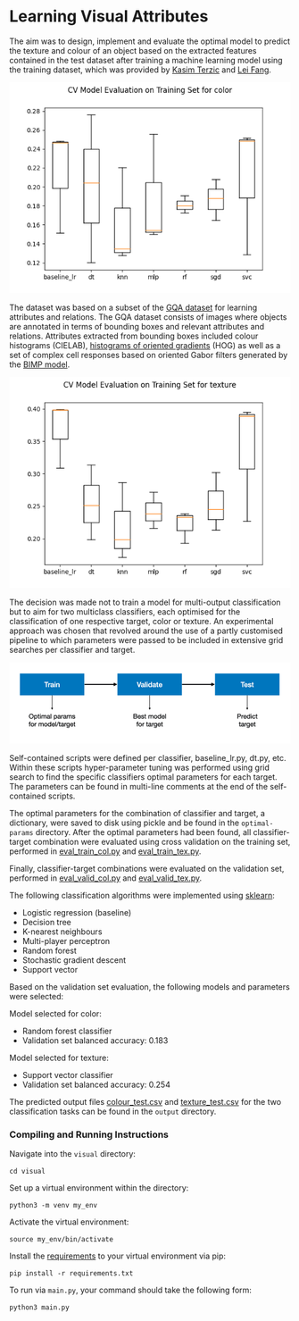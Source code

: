 # Learning Visual Attributes

The aim was to design, implement and evaluate the optimal model to predict the texture and colour of an object based on the extracted features contained in the test dataset after training a machine learning model using the training dataset, which was provided by [Kasim Terzic](https://kt54.host.cs.st-andrews.ac.uk/) and [Lei Fang](https://sites.google.com/view/leifangresearch/).

![color](res/color.png)

The dataset was based on a subset of the [GQA dataset](https://openaccess.thecvf.com/content_CVPR_2019/papers/Hudson_GQA_A_New_Dataset_for_Real-World_Visual_Reasoning_and_Compositional_CVPR_2019_paper.pdf) for learning attributes and relations. The GQA dataset consists of images where objects are annotated in terms of bounding boxes and relevant attributes and relations. Attributes extracted from bounding boxes included colour histograms (CIELAB), [histograms of oriented gradients](https://ieeexplore.ieee.org/abstract/document/1467360) (HOG) as well as a set of complex cell responses based on oriented Gabor filters generated by the [BIMP model](https://www.sciencedirect.com/science/article/abs/pii/S0925231214012624).

![texture](res/texture.png)

The decision was made not to train a model for multi-output classification but to aim for two multiclass classifiers, each optimised for the classification of one respective target, color or texture. An experimental approach was chosen that revolved around the use of a partly customised pipeline to which parameters were passed to be included in extensive grid searches per classifier and target.

![workflow](res/workflow.png)

Self-contained scripts were defined per classifier, baseline_lr.py, dt.py, etc. Within these scripts hyper-parameter tuning was performed using grid search to find the specific classifiers optimal parameters for each target. The parameters can be found in multi-line comments at the end of the self-contained scripts.

The optimal parameters for the combination of classifier and target, a dictionary, were saved to disk using pickle and be found in the ```optimal-params``` directory. After the optimal parameters had been found, all classifier-target combination were evaluated using cross validation on the training set, performed in [eval_train_col.py](eval_train_col.py) and [eval_train_tex.py](eval_train_tex.py).

Finally, classifier-target combinations were evaluated on the validation set, performed in [eval_valid_col.py](eval_valid_col.py) and [eval_valid_tex.py](eval_valid_tex.py).

The following classification algorithms were implemented using [sklearn](https://scikit-learn.org/):
- Logistic regression (baseline)
- Decision tree
- K-nearest neighbours
- Multi-player perceptron
- Random forest
- Stochastic gradient descent
- Support vector

Based on the validation set evaluation, the following models and parameters were selected:

Model selected for color:
- Random forest classifier
- Validation set balanced accuracy: 0.183

Model selected for texture:
- Support vector classifier
- Validation set balanced accuracy: 0.254

The predicted output files [colour_test.csv](output/colour_test.csv) and [texture_test.csv](texture_test.csv) for the two classification tasks can be found in the ```output``` directory.

### Compiling and Running Instructions

Navigate into the ```visual``` directory:
```shell script
cd visual
```

Set up a virtual environment within the directory:
```shell script
python3 -m venv my_env
```

Activate the virtual environment:
```shell script
source my_env/bin/activate
```

Install the [requirements](requirements.txt) to your virtual environment via pip:
```shell script
pip install -r requirements.txt
```

To run via ```main.py```, your command should take the following form:
```shell script
python3 main.py
```
